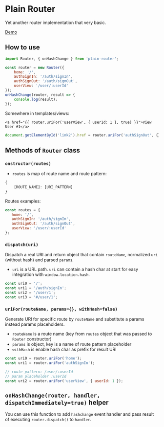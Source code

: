 # Plain Router

Yet another router implementation that very basic.

[Demo](https://jsfiddle.net/jmas/8d0vn183/6/)

## How to use

```js
import Router, { onHashChange } from 'plain-router';

const router = new Router({
    home: '/',
    authSignIn: '/auth/signIn',
    authSignOut: '/auth/signOut',
    userView: '/user/:userId'
});
onHashChange(router, result => {
    console.log(result);
});
```

Somewhere in templates/views:
```twig
<a href="{{ router.uriFor('userView', { userId: 1 }, true) }}">View User #1</a>
```
```js
document.getElementById('link2').href = router.uriFor('authSignOut', {}, true);
```

## Methods of `Router` class
 
### `onstructor(routes)`

* `routes` is map of route name and route pattern:
```js
{
    [ROUTE_NAME]: [URI_PATTERN]
}
```
Routes examples:
```js
const routes = {
   home: '/',
   authSignIn: '/auth/signIn',
   authSignOut: '/auth/signOut',
   userView: '/user/:userId'
};
```

### `dispatch(uri)`

Dispatch a real URI and return object that contain `routeName`, normalized `uri`
(without hash) and parsed `params`.

* `uri` is a URL path. `uri` can contain a hash char at start for easy integration
with `window.location.hash`.

```js
const uri0 = '/';
const uri1 = '/auth/signIn';
const uri2 = '/user/1';
const uri3 = '#/user/1';
```

### `uriFor(routeName, params={}, withHash=false)`

Generate URI for specific route by `routeName` and substitute a params instead params placeholders.

* `routeName` is a route name (key from `routes` object that was passed to `Router` constructor)
* `params` is object, key is a name of route pattern placeholder
* `withHash` is enable hash char as prefix for result URI

```js
const uri0 = router.uriFor('home');
const uri1 = router.uriFor('authSignIn');

// route pattern: /user/:userId
// param placeholder :userId
const uri2 = router.uriFor('userView', { userId: 1 });
```

## `onHashChange(router, handler, dispatchImmediately=true)` helper

You can use this function to add `hashchange` event handler and pass result of
executing `router.dispatch()` to `handler`.

